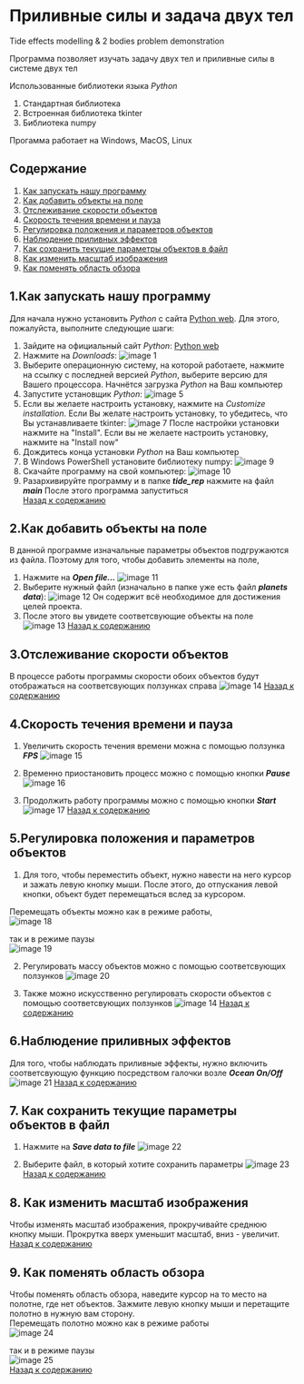 ﻿# Приливные силы и задача двух тел
Tide effects modelling & 2 bodies problem demonstration 

Программа позволяет изучать задачу двух тел и приливные силы в системе двух тел

Использованные библиотеки языка *Python*
1. Стандартная библиотека
2. Встроенная библиотека tkinter
3. Библиотека numpy

Прогамма работает на Windows, MacOS, Linux

## Содержание

1. [Как запускать нашу программу]
2. [Как добавить объекты на поле]
3. [Отслеживание скорости объектов]
4. [Скорость течения времени и пауза]
5. [Регулировка положения и параметров объектов]
6. [Наблюдение приливных эффектов]
7. [Как сохранить текущие параметры объектов в файл]
8. [Как изменить масштаб изображения]
9. [Как поменять область обзора]

## 1.Как запускать нашу программу

Для начала нужно установить *Python* с сайта [Python web]. Для этого, пожалуйста, выполните следующие шаги:

1. Зайдите на официальный сайт *Python*: [Python web]
2. Нажмите на *Downloads*: 
![image 1](https://thumb.tildacdn.com/tild6630-6634-4835-b864-653434316537/-/format/webp/1.png)
3. Выберите операционную систему, на которой работаете, нажмите на ссылку с последней версией *Python*, 
   выберите версию для Вашего процессора. Начнётся загрузка *Python* на Ваш компьютер
6. Запустите установщик *Python*:
![image 5](https://thumb.tildacdn.com/tild3539-3539-4235-b339-366566373230/-/format/webp/5.png)
7. Если вы желаете настроить установку, нажмите на *Customize installation*. 
Если Вы желате настроить установку, то убедитесь, что Вы устанавливаете tkinter:
![image 7](https://thumb.tildacdn.com/tild3137-3437-4862-a266-303164303237/-/format/webp/7.png)
После настройки установки нажмите на "Install".
Если вы не желаете настроить установку, нажмите на "Install now"
8. Дождитесь конца установки *Python* на Ваш компьютер
9. В Windows PowerShell установите библиотеку numpy:
![image 9](https://thumb.tildacdn.com/tild3135-3962-4634-b736-366631303761/-/format/webp/9.png)
10. Скачайте программу на свой компьютер:
![image 10](https://thumb.tildacdn.com/tild6333-6236-4231-a266-623530393235/-/format/webp/10.png)
11. Разархивируйте программу и в папке ***tide_rep*** нажмите на файл ***main***
После этого программа запуститься                                                                                                                                        
[Назад к содержанию]

## 2.Как добавить объекты на поле

В данной программе изначальные параметры объектов подгружаются из файла. Поэтому для того, чтобы добавить элементы на поле, 
1. Нажмите на ***Open file...***
![image 11](https://thumb.tildacdn.com/tild3135-6138-4739-a363-663136663139/-/format/webp/11.png)
2. Выберите нужный файл (изначально в папке уже есть файл ***planets data***):
![image 12](https://thumb.tildacdn.com/tild3334-3633-4332-b339-313866366435/-/format/webp/12.png)
Он содержит всё необходимое для достижения целей проекта.
3. После этого вы увидете соответсвующие объекты на поле
![image 13](https://thumb.tildacdn.com/tild3964-3439-4162-b564-613839636436/-/format/webp/13.png)
[Назад к содержанию]

## 3.Отслеживание скорости объектов

В процессе работы программы скорости обоих объектов будут отображаться на соответсвующих ползунках справа
![image 14](https://thumb.tildacdn.com/tild3862-3363-4163-a236-636636643662/-/format/webp/14.png)
[Назад к содержанию]

## 4.Скорость течения времени и пауза

1. Увеличить скорость течения времени можна с помощью ползунка ***FPS***
![image 15](https://thumb.tildacdn.com/tild3639-3664-4966-b661-363134333033/-/format/webp/15.png)

2. Временно приостановить процесс можно с помощью кнопки ***Pause***
![image 16](https://thumb.tildacdn.com/tild3763-6432-4833-b534-616437353433/-/format/webp/16.png)

3. Продолжить работу программы можно с помощью кнопки ***Start***
![image 17](https://thumb.tildacdn.com/tild6432-3765-4666-b438-323834323039/-/format/webp/17.png)
[Назад к содержанию]

## 5.Регулировка положения и параметров объектов

1. Для того, чтобы переместить объект, нужно навести на него курсор и зажать левую кнопку мыши. После этого,
до отпускания левой кнопки, объект будет перемещаться вслед за курсором. 

Перемещать объекты можно как в режиме работы,                                                                                                                                                      
![image 18](https://static.tildacdn.com/tild3966-6264-4461-b234-626565356462/181.gif)

так и в режиме паузы                                                                                                                                                                                                        
![image 19](https://static.tildacdn.com/tild6631-3337-4365-b932-393763626633/191.gif)

2. Регулировать массу объектов можно с помощью соответсвующих ползунков
![image 20](https://thumb.tildacdn.com/tild3234-3430-4930-b630-333037396266/-/format/webp/20.png)

3. Также можно искусственно регулировать скорости объектов с помощью соответсвующих ползунков
![image 14](https://thumb.tildacdn.com/tild3862-3363-4163-a236-636636643662/-/format/webp/14.png)
[Назад к содержанию]

## 6.Наблюдение приливных эффектов

Для того, чтобы наблюдать приливные эффекты, нужно включить соответсвующую функцию посредством галочки возле ***Ocean On/Off***
![image 21](https://thumb.tildacdn.com/tild3030-3935-4634-b265-666537626535/-/format/webp/21.png)
[Назад к содержанию]

## 7. Как сохранить текущие параметры объектов в файл
1. Нажмите на ***Save data to file***
![image 22](https://thumb.tildacdn.com/tild3733-6431-4364-b533-366565646532/-/format/webp/22.png)

2. Выберите файл, в который хотите сохранить параметры
![image 23](https://thumb.tildacdn.com/tild3032-3265-4537-b164-646534393730/-/format/webp/23.png)
[Назад к содержанию]

## 8. Как изменить масштаб изображения

Чтобы изменять масштаб изображения, прокручивайте среднюю кнопку мыши. Прокрутка вверх уменьшит масштаб, вниз - увеличит.                                                
[Назад к содержанию]

## 9. Как поменять область обзора
Чтобы поменять область обзора, наведите курсор на то место на полотне, где нет объектов. Зажмите левую кнопку мыши и перетащите полотно в нужную вам сторону.                  
Перемещать полотно можно как в режиме работы                                                                                                                                                                                                                         
![image 24](https://static.tildacdn.com/tild6231-3535-4861-b064-373164393634/241.gif)

так и в режиме паузы                                                                                                                                                                                         
![image 25](https://static.tildacdn.com/tild6666-6362-4165-b634-303566333433/251.gif)                                                                   
[Назад к содержанию]

[Python web]:https://www.python.org/
[Как запускать нашу программу]:https://github.com/davidkirakosyan/tide_rep#1%D0%BA%D0%B0%D0%BA-%D0%B7%D0%B0%D0%BF%D1%83%D1%81%D0%BA%D0%B0%D1%82%D1%8C-%D0%BD%D0%B0%D1%88%D1%83-%D0%BF%D1%80%D0%BE%D0%B3%D1%80%D0%B0%D0%BC%D0%BC%D1%83
[Как добавить объекты на поле]:https://github.com/davidkirakosyan/tide_rep#2%D0%BA%D0%B0%D0%BA-%D0%B4%D0%BE%D0%B1%D0%B0%D0%B2%D0%B8%D1%82%D1%8C-%D0%BE%D0%B1%D1%8A%D0%B5%D0%BA%D1%82%D1%8B-%D0%BD%D0%B0-%D0%BF%D0%BE%D0%BB%D0%B5
[Отслеживание скорости объектов]:https://github.com/davidkirakosyan/tide_rep#3%D0%BE%D1%82%D1%81%D0%BB%D0%B5%D0%B6%D0%B8%D0%B2%D0%B0%D0%BD%D0%B8%D0%B5-%D1%81%D0%BA%D0%BE%D1%80%D0%BE%D1%81%D1%82%D0%B8-%D0%BE%D0%B1%D1%8A%D0%B5%D0%BA%D1%82%D0%BE%D0%B2
[Скорость течения времени и пауза]:https://github.com/davidkirakosyan/tide_rep#4%D1%81%D0%BA%D0%BE%D1%80%D0%BE%D1%81%D1%82%D1%8C-%D1%82%D0%B5%D1%87%D0%B5%D0%BD%D0%B8%D1%8F-%D0%B2%D1%80%D0%B5%D0%BC%D0%B5%D0%BD%D0%B8-%D0%B8-%D0%BF%D0%B0%D1%83%D0%B7%D0%B0
[Регулировка положения и параметров объектов]:https://github.com/davidkirakosyan/tide_rep#5%D1%80%D0%B5%D0%B3%D1%83%D0%BB%D0%B8%D1%80%D0%BE%D0%B2%D0%BA%D0%B0-%D0%BF%D0%BE%D0%BB%D0%BE%D0%B6%D0%B5%D0%BD%D0%B8%D1%8F-%D0%B8-%D0%BF%D0%B0%D1%80%D0%B0%D0%BC%D0%B5%D1%82%D1%80%D0%BE%D0%B2-%D0%BE%D0%B1%D1%8A%D0%B5%D0%BA%D1%82%D0%BE%D0%B2
[Наблюдение приливных эффектов]:https://github.com/davidkirakosyan/tide_rep#6%D0%BD%D0%B0%D0%B1%D0%BB%D1%8E%D0%B4%D0%B5%D0%BD%D0%B8%D0%B5-%D0%BF%D1%80%D0%B8%D0%BB%D0%B8%D0%B2%D0%BD%D1%8B%D1%85-%D1%8D%D1%84%D1%84%D0%B5%D0%BA%D1%82%D0%BE%D0%B2
[Как сохранить текущие параметры объектов в файл]:https://github.com/davidkirakosyan/tide_rep/blob/main/README.md#7-%D0%BA%D0%B0%D0%BA-%D1%81%D0%BE%D1%85%D1%80%D0%B0%D0%BD%D0%B8%D1%82%D1%8C-%D1%82%D0%B5%D0%BA%D1%83%D1%89%D0%B8%D0%B5-%D0%BF%D0%B0%D1%80%D0%B0%D0%BC%D0%B5%D1%82%D1%80%D1%8B-%D0%BE%D0%B1%D1%8A%D0%B5%D0%BA%D1%82%D0%BE%D0%B2-%D0%B2-%D1%84%D0%B0%D0%B9%D0%BB
[Как изменить масштаб изображения]:https://github.com/davidkirakosyan/tide_rep/blob/main/README.md#8-%D0%BA%D0%B0%D0%BA-%D0%B8%D0%B7%D0%BC%D0%B5%D0%BD%D0%B8%D1%82%D1%8C-%D0%BC%D0%B0%D1%81%D1%88%D1%82%D0%B0%D0%B1-%D0%B8%D0%B7%D0%BE%D0%B1%D1%80%D0%B0%D0%B6%D0%B5%D0%BD%D0%B8%D1%8F
[Как поменять область обзора]:https://github.com/davidkirakosyan/tide_rep/blob/main/README.md#9-%D0%BA%D0%B0%D0%BA-%D0%BF%D0%BE%D0%BC%D0%B5%D0%BD%D1%8F%D1%82%D1%8C-%D0%BE%D0%B1%D0%BB%D0%B0%D1%81%D1%82%D1%8C-%D0%BE%D0%B1%D0%B7%D0%BE%D1%80%D0%B0
[Назад к содержанию]:https://github.com/davidkirakosyan/tide_rep#%D1%81%D0%BE%D0%B4%D0%B5%D1%80%D0%B6%D0%B0%D0%BD%D0%B8%D0%B5
